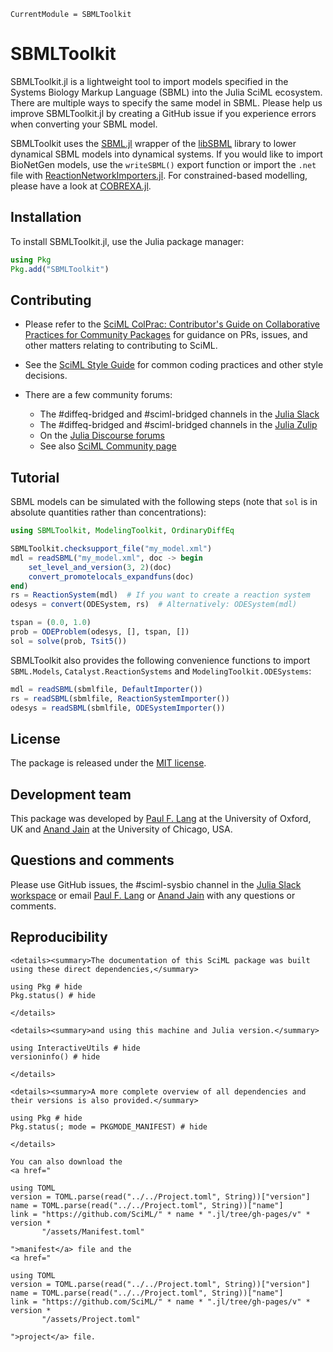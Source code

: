 ```@meta
CurrentModule = SBMLToolkit
```

# SBMLToolkit

SBMLToolkit.jl is a lightweight tool to import models specified in the Systems Biology Markup Language (SBML) into the Julia SciML ecosystem. There are multiple ways to specify the same model in SBML. Please help us improve SBMLToolkit.jl by creating a GitHub issue if you experience errors when converting your SBML model.

SBMLToolkit uses the [SBML.jl](https://github.com/LCSB-BioCore/SBML.jl) wrapper of the [libSBML](https://sbml.org/software/libsbml/) library to lower dynamical SBML models into dynamical systems. If you would like to import BioNetGen models, use the `writeSBML()` export function or import the `.net` file with [ReactionNetworkImporters.jl](https://github.com/SciML/ReactionNetworkImporters.jl). For constrained-based modelling, please have a look at [COBREXA.jl](https://github.com/LCSB-BioCore/COBREXA.jl).

## Installation

To install SBMLToolkit.jl, use the Julia package manager:

```julia
using Pkg
Pkg.add("SBMLToolkit")
```

## Contributing

  - Please refer to the
    [SciML ColPrac: Contributor's Guide on Collaborative Practices for Community Packages](https://github.com/SciML/ColPrac/blob/master/README.md)
    for guidance on PRs, issues, and other matters relating to contributing to SciML.

  - See the [SciML Style Guide](https://github.com/SciML/SciMLStyle) for common coding practices and other style decisions.
  - There are a few community forums:
    
      + The #diffeq-bridged and #sciml-bridged channels in the
        [Julia Slack](https://julialang.org/slack/)
      + The #diffeq-bridged and #sciml-bridged channels in the
        [Julia Zulip](https://julialang.zulipchat.com/#narrow/stream/279055-sciml-bridged)
      + On the [Julia Discourse forums](https://discourse.julialang.org)
      + See also [SciML Community page](https://sciml.ai/community/)

## Tutorial

SBML models can be simulated with the following steps (note that `sol` is in absolute quantities rather than concentrations):

```julia
using SBMLToolkit, ModelingToolkit, OrdinaryDiffEq

SBMLToolkit.checksupport_file("my_model.xml")
mdl = readSBML("my_model.xml", doc -> begin
    set_level_and_version(3, 2)(doc)
    convert_promotelocals_expandfuns(doc)
end)
rs = ReactionSystem(mdl)  # If you want to create a reaction system
odesys = convert(ODESystem, rs)  # Alternatively: ODESystem(mdl)

tspan = (0.0, 1.0)
prob = ODEProblem(odesys, [], tspan, [])
sol = solve(prob, Tsit5())
```

SBMLToolkit also provides the following convenience functions to import `SBML.Models`, `Catalyst.ReactionSystems` and `ModelingToolkit.ODESystems`:

```julia
mdl = readSBML(sbmlfile, DefaultImporter())
rs = readSBML(sbmlfile, ReactionSystemImporter())
odesys = readSBML(sbmlfile, ODESystemImporter())
```

## License

The package is released under the [MIT license](https://github.com/SciML/SBMLToolkit.jl/blob/main/LICENSE).

## Development team

This package was developed by [Paul F. Lang](https://www.linkedin.com/in/paul-lang-7b54a81a3/) at the University of Oxford, UK and [Anand Jain](https://github.com/anandijain) at the University of Chicago, USA.

## Questions and comments

Please use GitHub issues, the #sciml-sysbio channel in the [Julia Slack workspace](https://julialang.org/slack/) or email [Paul F. Lang](mailto:paul.lang@juliacomputing.com) or [Anand Jain](mailto:anandj@uchicago.edu) with any questions or comments.

## Reproducibility

```@raw html
<details><summary>The documentation of this SciML package was built using these direct dependencies,</summary>
```

```@example
using Pkg # hide
Pkg.status() # hide
```

```@raw html
</details>
```

```@raw html
<details><summary>and using this machine and Julia version.</summary>
```

```@example
using InteractiveUtils # hide
versioninfo() # hide
```

```@raw html
</details>
```

```@raw html
<details><summary>A more complete overview of all dependencies and their versions is also provided.</summary>
```

```@example
using Pkg # hide
Pkg.status(; mode = PKGMODE_MANIFEST) # hide
```

```@raw html
</details>
```

```@raw html
You can also download the 
<a href="
```

```@eval
using TOML
version = TOML.parse(read("../../Project.toml", String))["version"]
name = TOML.parse(read("../../Project.toml", String))["name"]
link = "https://github.com/SciML/" * name * ".jl/tree/gh-pages/v" * version *
       "/assets/Manifest.toml"
```

```@raw html
">manifest</a> file and the
<a href="
```

```@eval
using TOML
version = TOML.parse(read("../../Project.toml", String))["version"]
name = TOML.parse(read("../../Project.toml", String))["name"]
link = "https://github.com/SciML/" * name * ".jl/tree/gh-pages/v" * version *
       "/assets/Project.toml"
```

```@raw html
">project</a> file.
```
